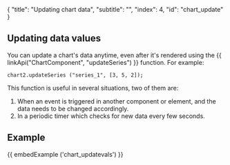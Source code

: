 <meta>
{
    "title": "Updating chart data",
    "subtitle": "",
    "index": 4,
    "id": "chart_update"
}
</meta>

## Updating data values

You can update a chart's data anytime, even after it's rendered using the {{ linkApi("ChartComponent", "updateSeries") }} function. For example:

~~~
chart2.updateSeries ("series_1", [3, 5, 2]);
~~~

This function is useful in several situations, two of them are:

1. When an event is triggered in another component or element, and the data needs to be changed accordingly.
2. In a periodic timer which checks for new data every few seconds.

## Example

{{ embedExample ('chart_updatevals') }}
